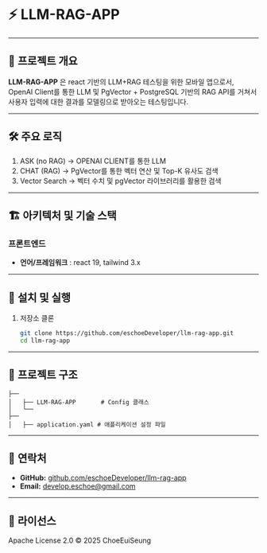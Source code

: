 # ⚡ LLM-RAG-APP

---
## 📖 프로젝트 개요

**LLM-RAG-APP** 은 react 기반의 LLM+RAG 테스팅을 위한 모바일 앱으로서, OpenAI Client를 통한 LLM 및 PgVector + PostgreSQL 기반의 RAG API를 거쳐서 사용자 입력에 대한 결과를 모델링으로 받아오는 테스팅입니다.

---

## 🛠 주요 로직

1. ASK (no RAG) -> OPENAI CLIENT를 통한 LLM
2. CHAT (RAG) -> PgVector를 통한 벡터 연산 및 Top-K 유사도 검색
3. Vector Search -> 벡터 수치 및 pgVector 라이브러리를 활용한 검색

---

## 🏗 아키텍처 및 기술 스택

### 프론트엔드

* **언어/프레임워크** : react 19, tailwind 3.x

---

## 🚀 설치 및 실행

1. 저장소 클론

   ```bash
   git clone https://github.com/eschoeDeveloper/llm-rag-app.git
   cd llm-rag-app
   ```


---

## 📂 프로젝트 구조

```
├── 
│   ├── LLM-RAG-APP       # Config 클래스
│   └── 
├── 
│   ├── application.yaml # 애플리케이션 설정 파일
```

---

## 🤝 연락처

* **GitHub:** [github.com/eschoeDeveloper/llm-rag-app](https://github.com/eschoeDeveloper/llm-rag-app)
* **Email:** [develop.eschoe@gmail.com](mailto:develop.eschoe@gmail.com)

---

## 📜 라이선스

Apache License 2.0 © 2025 ChoeEuiSeung
